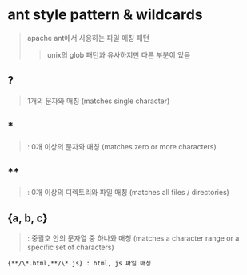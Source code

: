 # ant style pattern & wildcards

> apache ant에서 사용하는 파일 매칭 패턴
>
> > unix의 glob 패턴과 유사하지만 다른 부분이 있음

## ?

> 1개의 문자와 매칭 (matches single character)

## \*

> : 0개 이상의 문자와 매칭 (matches zero or more characters)

## \*\*

> : 0개 이상의 디렉토리와 파일 매칭 (matches all files / directories)

## {a, b, c}

> : 중괄호 안의 문자열 중 하나와 매칭 (matches a character range or a specific set of characters)

```
{**/\*.html,**/\*.js} : html, js 파일 매칭
```
